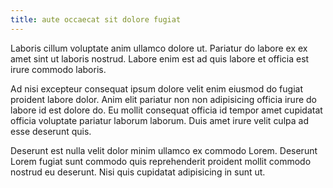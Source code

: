 ```yaml
---
title: aute occaecat sit dolore fugiat
---
```


Laboris cillum voluptate anim ullamco dolore ut. Pariatur do labore ex ex amet sint ut laboris nostrud. Labore enim est ad quis labore et officia est irure commodo laboris.

Ad nisi excepteur consequat ipsum dolore velit enim eiusmod do fugiat proident labore dolor. Anim elit pariatur non non adipisicing officia irure do labore id est dolore do. Eu mollit consequat officia id tempor amet cupidatat officia voluptate pariatur laborum laborum. Duis amet irure velit culpa ad esse deserunt quis.

Deserunt est nulla velit dolor minim ullamco ex commodo Lorem. Deserunt Lorem fugiat sunt commodo quis reprehenderit proident mollit commodo nostrud eu deserunt. Nisi quis cupidatat adipisicing in sunt ut.